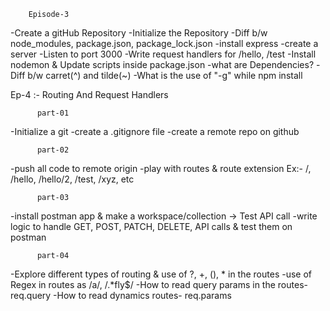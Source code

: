         Episode-3

-Create a gitHub Repository
-Initialize the Repository
-Diff b/w node_modules, package.json, package_lock.json
-install express
-create a server
-Listen to port 3000
-Write request handlers for /hello, /test
-Install nodemon & Update scripts inside package.json
-what are Dependencies?
-Diff b/w carret(^) and tilde(~)
-What is the use of "-g" while npm install

Ep-4 :- Routing And Request Handlers

          part-01
-Initialize a git
-create a .gitignore file
-create a remote repo on github

          part-02
-push all code to remote origin
-play with routes & route extension Ex:- /, /hello, /hello/2, /test, /xyz, etc

          part-03
-install postman app & make a workspace/collection -> Test API call
-write logic to handle GET, POST, PATCH, DELETE, API calls & test them on postman

          part-04
-Explore different types of routing & use of ?, +, (), * in the routes
-use of Regex in routes as /a/, /.*fly$/
-How to read query params in the routes- req.query
-How to read dynamics routes- req.params
